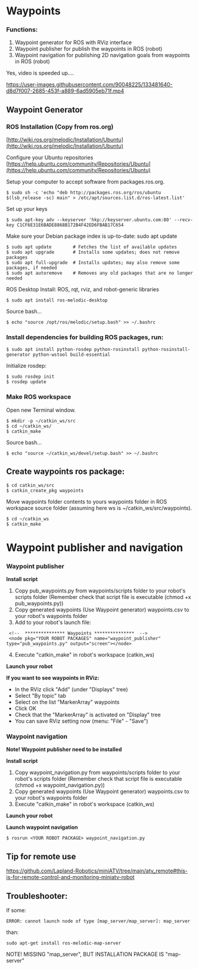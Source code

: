 # Waypoints

### Functions:
1. Waypoint generator for ROS with RViz interface
2. Waypoint publisher for publish the waypoints in ROS (robot)
3. Waypoint navigation for publishing 2D navigation goals from waypoints in ROS (robot)


Yes, video is speeded up....

https://user-images.githubusercontent.com/90048225/133481640-d8d7f007-2685-453f-a889-6ad5905eb71f.mp4

## Waypoint Generator
### ROS Installation (Copy from ros.org)
[http://wiki.ros.org/melodic/Installation/Ubuntu](http://wiki.ros.org/melodic/Installation/Ubuntu)

Configure your Ubuntu repositories
[https://help.ubuntu.com/community/Repositories/Ubuntu](https://help.ubuntu.com/community/Repositories/Ubuntu)

Setup your computer to accept software from packages.ros.org.
```
$ sudo sh -c 'echo "deb http://packages.ros.org/ros/ubuntu $(lsb_release -sc) main" > /etc/apt/sources.list.d/ros-latest.list'
```
Set up your keys
```
$ sudo apt-key adv --keyserver 'hkp://keyserver.ubuntu.com:80' --recv-key C1CF6E31E6BADE8868B172B4F42ED6FBAB17C654
```
Make sure your Debian package index is up-to-date:
sudo apt update
```
$ sudo apt update        # Fetches the list of available updates
$ sudo apt upgrade       # Installs some updates; does not remove packages
$ sudo apt full-upgrade  # Installs updates; may also remove some packages, if needed
$ sudo apt autoremove    # Removes any old packages that are no longer needed
```

ROS Desktop Install: ROS, rqt, rviz, and robot-generic libraries
```
$ sudo apt install ros-melodic-desktop
```
Source bash...
```
$ echo "source /opt/ros/melodic/setup.bash" >> ~/.bashrc
```

### Install dependencies for building ROS packages, run:
```
$ sudo apt install python-rosdep python-rosinstall python-rosinstall-generator python-wstool build-essential
```
Initialize rosdep:
```
$ sudo rosdep init
$ rosdep update
```

### Make ROS workspace
Open new Terminal window.
```
$ mkdir -p ~/catkin_ws/src
$ cd ~/catkin_ws/
$ catkin_make
```
Source bash...
```
$ echo "source ~/catkin_ws/devel/setup.bash" >> ~/.bashrc
```

## Create waypoints ros package:

```
$ cd catkin_ws/src
$ catkin_create_pkg waypoints
```
Move waypoints folder contents to yours waypoints folder in ROS workspace source folder (assuming here ws is ~/catkin_ws/src/waypoints).
```
$ cd ~/catkin_ws
$ catkin_make
```

# Waypoint publisher and navigation
### Waypoint publisher
**Install script**
1. Copy pub_waypoints.py from waypoints/scripts folder to your robot's scripts folder (Remember check that script file is executable (chmod +x pub_waypoints.py))
2. Copy generated waypoints (Use Waypoint generator) waypoints.csv to your robot's waypoints folder
4. Add to your robot's launch file:
```
 <!--  *************** Waypoints ***************  -->
 <node pkg="YOUR ROBOT PACKAGES" name="waypoint_publisher" type="pub_waypoints.py" output="screen"></node>
```
4. Execute "catkin_make" in robot's workspace (catkin_ws)

**Launch your robot**

**If you want to see waypoints in RViz:**
   - In the RViz click "Add" (under "Displays" tree)
   - Select "By topic" tab
   - Select on the list "MarkerArray" waypoints
   - Click OK
   - Check that the "MarkerArray" is activated on "Display" tree
   - You can save RViz setting now (menu: "File" - "Save")

### Waypoint navigation
**Note! Waypoint publisher need to be installed**

**Install script**
1. Copy waypoint_navigation.py from waypoints/scripts folder to your robot's scripts folder (Remember check that script file is executable (chmod +x waypoint_navigation.py))
2. Copy generated waypoints (Use Waypoint generator) waypoints.csv to your robot's waypoints folder
3. Execute "catkin_make" in robot's workspace (catkin_ws)

**Launch your robot**

**Launch waypoint navigation**
```
$ rosrun <YOUR ROBOT PACKAGE> waypoint_navigation.py
```


## Tip for remote use

https://github.com/Lapland-Robotics/miniATV/tree/main/atv_remote#this-is-for-remote-control-and-monitoring-miniatv-robot

## Troubleshooter:
If some:
```
ERROR: cannot launch node of type [map_server/map_server]: map_server
```
than:
```
sudo apt-get install ros-melodic-map-server
```
NOTE! MISSING "map_server", BUT INSTALLATION PACKAGE IS "map-server"
